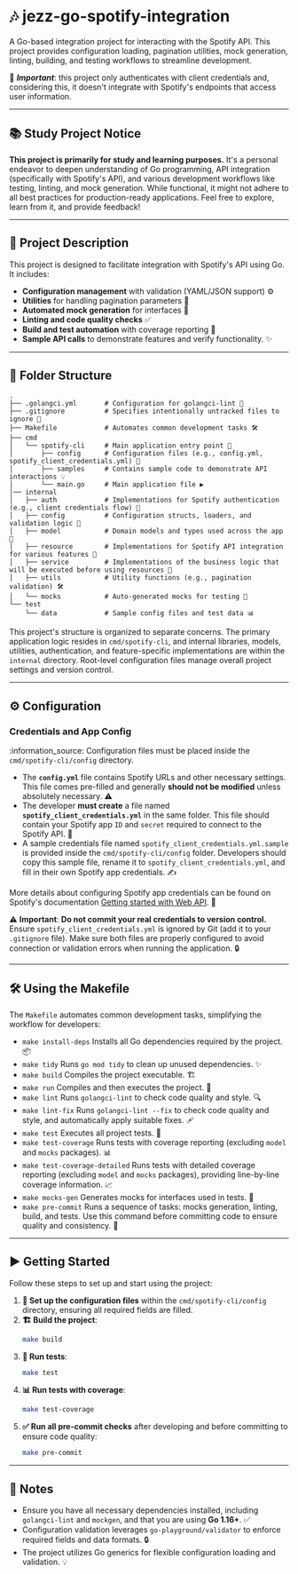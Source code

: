 # 🎶 jezz-go-spotify-integration

A Go-based integration project for interacting with the Spotify API. This project provides configuration loading, pagination utilities, mock generation, linting, building, and testing workflows to streamline development.

📌 **_Important_**: this project only authenticates with client credentials and, considering this, it doesn't integrate with Spotify's endpoints that access user information.

---


## 📚 Study Project Notice

**This project is primarily for study and learning purposes.** It's a personal endeavor to deepen understanding of Go programming, API integration (specifically with Spotify's API), and various development workflows like testing, linting, and mock generation. While functional, it might not adhere to all best practices for production-ready applications. Feel free to explore, learn from it, and provide feedback!

---

## 🚀 Project Description

This project is designed to facilitate integration with Spotify's API using Go. It includes:

* **Configuration management** with validation (YAML/JSON support) ⚙️
* **Utilities** for handling pagination parameters 📄
* **Automated mock generation** for interfaces 🤖
* **Linting and code quality checks** ✅
* **Build and test automation** with coverage reporting 🧪
* **Sample API calls** to demonstrate features and verify functionality. ✨

---

## 📁 Folder Structure

```
.
├── .golangci.yml       # Configuration for golangci-lint 📏
├── .gitignore          # Specifies intentionally untracked files to ignore 🚫
├── Makefile            # Automates common development tasks 🛠️
├── cmd
│   └── spotify-cli     # Main application entry point 🚀
│       ├── config      # Configuration files (e.g., config.yml, spotify_client_credentials.yml) 📁
│       ├── samples     # Contains sample code to demonstrate API interactions 💡
│       └── main.go     # Main application file ▶️
│── internal
│   ├── auth            # Implementations for Spotify authentication (e.g., client credentials flow) 🔑
│   ├── config          # Configuration structs, loaders, and validation logic 📝
│   ├── model           # Domain models and types used across the app 🧩
│   ├── resource        # Implementations for Spotify API integration for various features 🎵
│   ├── service         # Implementations of the business logic that will be executed before using resources 💼
│   ├── utils           # Utility functions (e.g., pagination validation) 🛠️
│   └── mocks           # Auto-generated mocks for testing 🤖
└── test
    └── data            # Sample config files and test data 📊
```
This project's structure is organized to separate concerns. The primary application logic resides in `cmd/spotify-cli`, and internal libraries, models, utilities, authentication, and feature-specific implementations are within the `internal` directory. Root-level configuration files manage overall project settings and version control.

---

## ⚙️ Configuration

### Credentials and App Config

:information\_source: Configuration files must be placed inside the `cmd/spotify-cli/config` directory.

* The **`config.yml`** file contains Spotify URLs and other necessary settings. This file comes pre-filled and generally **should not be modified** unless absolutely necessary. ⚠️
* The developer **must create** a file named **`spotify_client_credentials.yml`** in the same folder. This file should contain your Spotify app `ID` and `secret` required to connect to the Spotify API. 🤫
* A sample credentials file named `spotify_client_credentials.yml.sample` is provided inside the `cmd/spotify-cli/config` folder. Developers should copy this sample file, rename it to `spotify_client_credentials.yml`, and fill in their own Spotify app credentials. ✍️

More details about configuring Spotify app credentials can be found on Spotify's documentation [Getting started with Web API](http://googleusercontent.com/spotify.com/4). 🔗

:warning: **Important**: **Do not commit your real credentials to version control.** Ensure `spotify_client_credentials.yml` is ignored by Git (add it to your `.gitignore` file). Make sure both files are properly configured to avoid connection or validation errors when running the application. 🔒

---

## 🛠️ Using the Makefile

The `Makefile` automates common development tasks, simplifying the workflow for developers:

* `make install-deps`
  Installs all Go dependencies required by the project. 📦
* `make tidy`
  Runs `go mod tidy` to clean up unused dependencies. ✨
* `make build`
  Compiles the project executable. 🏗️
* `make run`
  Compiles and then executes the project. 🏃
* `make lint`
  Runs `golangci-lint` to check code quality and style. 🔍
* `make lint-fix`
  Runs `golangci-lint --fix` to check code quality and style, and automatically apply suitable fixes. 🩹
* `make test`
  Executes all project tests. 🧪
* `make test-coverage`
  Runs tests with coverage reporting (excluding `model` and `mocks` packages). 📊
* `make test-coverage-detailed`
  Runs tests with detailed coverage reporting (excluding `model` and `mocks` packages), providing line-by-line coverage information. 📈
* `make mocks-gen`
  Generates mocks for interfaces used in tests. 🤖
* `make pre-commit`
  Runs a sequence of tasks: mocks generation, linting, build, and tests. Use this command before committing code to ensure quality and consistency. 💪

---

## ▶️ Getting Started

Follow these steps to set up and start using the project:

1.  **📝 Set up the configuration files** within the `cmd/spotify-cli/config` directory, ensuring all required fields are filled.
2.  **🏗️ Build the project**:
    ```bash
    make build
    ```
3.  **🧪 Run tests**:
    ```bash
    make test
    ```
4.  **📊 Run tests with coverage**:
    ```bash
    make test-coverage
    ```
5.  **✅ Run all pre-commit checks** after developing and before committing to ensure code quality:
    ```bash
    make pre-commit
    ```

---

## 📌 Notes

* Ensure you have all necessary dependencies installed, including `golangci-lint` and `mockgen`, and that you are using **Go 1.16+**. ✅
* Configuration validation leverages `go-playground/validator` to enforce required fields and data formats. 🔒
* The project utilizes Go generics for flexible configuration loading and validation. 💡